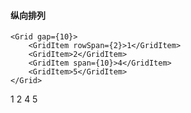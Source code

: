 <script lang="ts">
    import { Grid, GridItem } from '$lib'
</script>

#### 纵向排列

```svelte
<Grid gap={10}>
    <GridItem rowSpan={2}>1</GridItem>
    <GridItem>2</GridItem>
    <GridItem span={10}>4</GridItem>
    <GridItem>5</GridItem>
</Grid>
```

<Grid gap={10} autoRows="50px">
    <GridItem rowSpan={2}>
        1
    </GridItem>
    <GridItem>2</GridItem>
    <GridItem span={10}>4</GridItem>
    <GridItem>5</GridItem>
</Grid>
